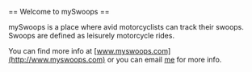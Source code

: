 == Welcome to mySwoops ==

mySwoops is a place where avid motorcyclists can track their swoops. Swoops are defined as leisurely motorcycle rides.

You can find more info at [www.myswoops.com](http://www.myswoops.com) or you can email [me](mailto://michael.e.hearn@gmail.com) for more info.